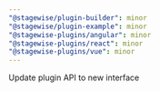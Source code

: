 ```yaml
---
"@stagewise/plugin-builder": minor
"@stagewise/plugin-example": minor
"@stagewise-plugins/angular": minor
"@stagewise-plugins/react": minor
"@stagewise-plugins/vue": minor
---
```


Update plugin API to new interface
